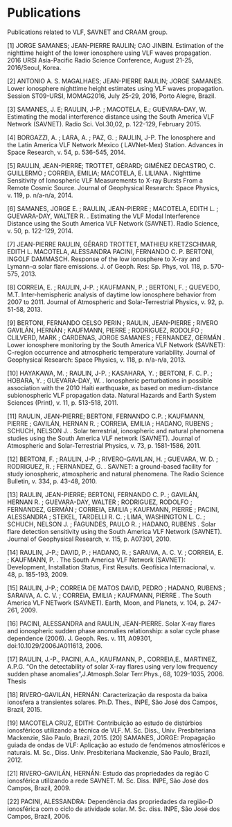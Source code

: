# Publications

Publications related to VLF, SAVNET and CRAAM group.

[1] JORGE SAMANES; JEAN-PIERRE RAULIN; CAO JINBIN. Estimation of the nighttime height of the lower ionosphere using VLF
waves propagation. 2016 URSI Asia-Pacific Radio Science Conference, August 21-25, 2016/Seoul, Korea.

[2] ANTONIO A. S. MAGALHAES; JEAN-PIERRE RAULIN; JORGE SAMANES. Lower ionosphere nighttime height estimates using VLF
waves propagation. Session ST09-URSI, MOMAG2016, July 25-29, 2016, Porto Alegre, Brazil.

[3] SAMANES, J. E; RAULIN, J-P. ; MACOTELA, E.; GUEVARA-DAY, W. Estimating the modal interference distance using the
South America VLF Network (SAVNET). Radio Sci. Vol.30,02, p. 122-129, February 2015.

[4] BORGAZZI, A. ; LARA, A. ; PAZ, G. ; RAULIN, J-P. The Ionosphere and the Latin America VLF Network Mexico (
LAVNet-Mex) Station. Advances in Space Research, v. 54, p. 536-545, 2014.

[5] RAULIN, JEAN-PIERRE; TROTTET, GÉRARD; GIMÉNEZ DECASTRO, C. GUILLERMO ; CORREIA, EMILIA; MACOTELA, E. LILIANA .
Nighttime Sensitivity of Ionospheric VLF Measurements to X-ray Bursts From a Remote Cosmic Source. Journal of
Geophysical Research: Space Physics, v. 119, p. n/a-n/a, 2014.

[6] SAMANES, JORGE E. ; RAULIN, JEAN-PIERRE ; MACOTELA, EDITH L. ; GUEVARA-DAY, WALTER R. . Estimating the VLF Modal
Interference Distance using the South America VLF Network (SAVNET). Radio Science, v. 50, p. 122-129, 2014.

[7] JEAN-PIERRE RAULIN, GÉRARD TROTTET, MATHIEU KRETZSCHMAR, EDITH L. MACOTELA, ALESSANDRA PACINI, FERNANDO C. P.
BERTONI, INGOLF DAMMASCH. Response of the low ionosphere to X-ray and Lymann-α solar flare emissions. J. of Geoph. Res:
Sp. Phys, vol. 118, p. 570-575, 2013.

[8] CORREIA, E. ; RAULIN, J-P. ; KAUFMANN, P. ; BERTONI, F. ; QUEVEDO, M.T. Inter-hemispheric analysis of daytime low
ionosphere behavior from 2007 to 2011. Journal of Atmospheric and Solar-Terrestrial Physics, v. 92, p. 51-58, 2013.

[9] BERTONI, FERNANDO CELSO PERIN ; RAULIN, JEAN-PIERRE ; RIVERO GAVILÁN, HERNÁN ; KAUFMANN, PIERRE ; RODRIGUEZ,
RODOLFO ; CLILVERD, MARK ; CARDENAS, JORGE SAMANES ; FERNANDEZ, GERMÁN . Lower ionosphere monitoring by the South
America VLF Network (SAVNET): C-region occurrence and atmospheric temperature variability. Journal of Geophysical
Research: Space Physics, v. 118, p. n/a-n/a, 2013.

[10] HAYAKAWA, M. ; RAULIN, J-P. ; KASAHARA, Y. ; BERTONI, F. C. P. ; HOBARA, Y. ; GUEVARA-DAY, W. . Ionospheric
perturbations in possible association with the 2010 Haiti earthquake, as based on medium-distance subionospheric VLF
propagation data. Natural Hazards and Earth System Sciences (Print), v. 11, p. 513-518, 2011.

[11] RAULIN, JEAN-PIERRE; BERTONI, FERNANDO C.P. ; KAUFMANN, PIERRE ; GAVILÁN, HERNAN R. ; CORREIA, EMILIA ; HADANO,
RUBENS ; SCHUCH, NELSON J. . Solar terrestrial, ionospheric and natural phenomena studies using the South America VLF
network (SAVNET). Journal of Atmospheric and Solar-Terrestrial Physics, v. 73, p. 1581-1586, 2011.

[12] BERTONI, F. ; RAULIN, J-P. ; RIVERO-GAVILAN, H. ; GUEVARA, W. D. ; RODRIGUEZ, R. ; FERNANDEZ, G. . SAVNET: a
ground-based facility for study ionospheric, atmospheric and natural phenomena. The Radio Science Bulletin, v. 334, p.
43-48, 2010.

[13] RAULIN, JEAN-PIERRE; BERTONI, FERNANDO C. P. ; GAVILÁN, HERNAN R. ; GUEVARA-DAY, WALTER ; RODRIGUEZ, RODOLFO ;
FERNANDEZ, GERMÁN ; CORREIA, EMILIA ; KAUFMANN, PIERRE ; PACINI, ALESSANDRA ; STEKEL, TARDELLI R. C. ; LIMA, WASHINGTON
L. C. ; SCHUCH, NELSON J. ; FAGUNDES, PAULO R. ; HADANO, RUBENS . Solar flare detection sensitivity using the South
America VLF Network (SAVNET). Journal of Geophysical Research, v. 115, p. A07301, 2010.

[14] RAULIN, J-P.; DAVID, P. ; HADANO, R. ; SARAIVA, A. C. V. ; CORREIA, E. ; KAUFMANN, P. . The South America VLF
Network (SAVNET): Development, Installation Status, First Results. Geofísica Internacional, v. 48, p. 185-193, 2009.

[15] RAULIN, J-P.; CORREIA DE MATOS DAVID, PEDRO ; HADANO, RUBENS ; SARAIVA, A. C. V. ; CORREIA, EMILIA ; KAUFMANN,
PIERRE . The South America VLF NETwork (SAVNET). Earth, Moon, and Planets, v. 104, p. 247-261, 2009.

[16] PACINI, ALESSANDRA and RAULIN, JEAN-PIERRE. Solar X-ray flares and ionospheric sudden phase anomalies relationship:
a solar cycle phase dependence (2006). J. Geoph. Res. v. 111, A09301, doi:10.1029/2006JA011613, 2006.

[17] RAULIN, J.-P., PACINI, A.A., KAUFMANN, P., CORREIA,E., MARTINEZ, A.P.G. “On the detectability of solar X-ray flares
using very low frequency sudden phase anomalies”,J.Atmosph.Solar Terr.Phys., 68, 1029-1035, 2006.
Thesis

[18] RIVERO-GAVILÁN, HERNÁN: Caracterização da resposta da baixa ionosfera a transientes solares. Ph.D. Thes., INPE, São
José dos Campos, Brazil, 2015.

[19] MACOTELA CRUZ, EDITH: Contribuição ao estudo de distúrbios ionosféricos utilizando a técnica de VLF. M. Sc. Diss.,
Univ. Presbiteriana Mackenzie, São Paulo, Brazil, 2015.
[20] SAMANES, JORGE: Propagação guiada de ondas de VLF: Aplicação ao estudo de fenómenos atmosféricos e naturais. M.
Sc., Diss. Univ. Presbiteriana Mackenzie, São Paulo, Brazil, 2012.

[21] RIVERO-GAVILÁN, HERNÁN: Estudo das propriedades da região C ionosférica utilizando a rede SAVNET. M. Sc. Diss.
INPE, São José dos Campos, Brazil, 2009.

[22] PACINI, ALESSANDRA: Dependência das propriedades da região-D ionosférica com o ciclo de atividade solar. M. Sc.
diss. INPE, São José dos Campos, Brazil, 2006.

